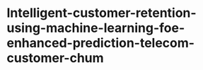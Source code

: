 # Intelligent-customer-retention-using-machine-learning-foe-enhanced-prediction-telecom-customer-chum